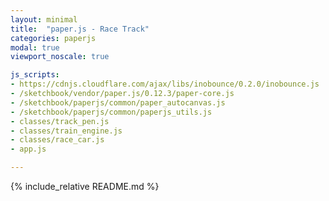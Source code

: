 ```yaml
---
layout: minimal
title:  "paper.js - Race Track"
categories: paperjs
modal: true
viewport_noscale: true

js_scripts:
- https://cdnjs.cloudflare.com/ajax/libs/inobounce/0.2.0/inobounce.js
- /sketchbook/vendor/paper.js/0.12.3/paper-core.js
- /sketchbook/paperjs/common/paper_autocanvas.js
- /sketchbook/paperjs/common/paperjs_utils.js
- classes/track_pen.js
- classes/train_engine.js
- classes/race_car.js
- app.js

---
```


{% include_relative README.md %}

